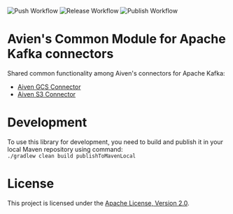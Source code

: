 ![Push Workflow](https://github.com/aiven/commons-for-apache-kafka-connect/workflows/Push%20Workflow/badge.svg)
![Release Workflow](https://github.com/aiven/commons-for-apache-kafka-connect/workflows/Release%20Workflow/badge.svg)
![Publish Workflow](https://github.com/aiven/commons-for-apache-kafka-connect/workflows/Publish%20Workflow/badge.svg)

# Avien's Common Module for Apache Kafka connectors

Shared common functionality among Aiven's connectors for Apache Kafka:
- [Aiven GCS Connector](https://github.com/aiven/gcs-connector-for-apache-kafka)
- [Aiven S3 Connector](https://github.com/aiven/s3-connector-for-apache-kafka)

# Development

To use this library for development, you need to build and publish it in your local Maven repository using command:
<br/>
`./gradlew clean build publishToMavenLocal`

# License

This project is licensed under the [Apache License, Version 2.0](LICENSE).
